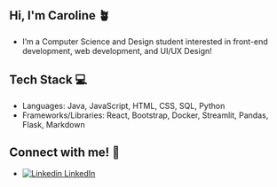 ## Hi, I'm Caroline 🪴
- I’m a Computer Science and Design student interested in front-end development, web development, and UI/UX Design!

## Tech Stack 💻
- Languages: Java, JavaScript, HTML, CSS, SQL, Python
- Frameworks/Libraries: React, Bootstrap, Docker, Streamlit, Pandas, Flask, Markdown

## Connect with me! 🧩
- [![Linkedin](https://i.sstatic.net/gVE0j.png) LinkedIn](https://www.linkedin.com/in/caroline-t-pham/)
&nbsp;


